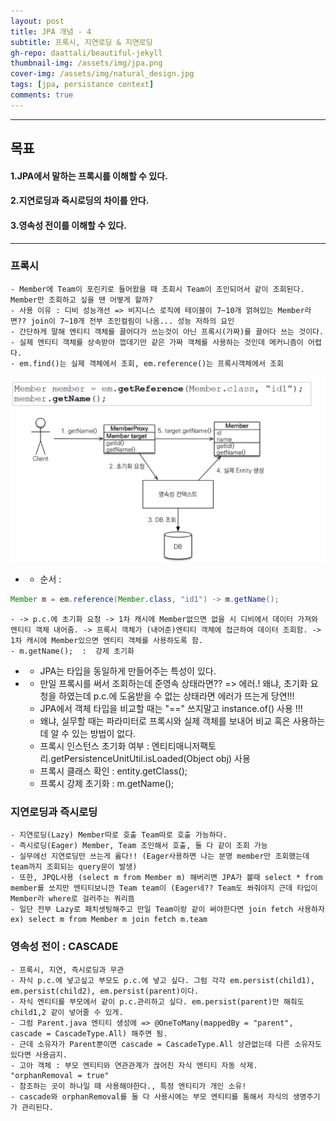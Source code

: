 ```yaml
---
layout: post
title: JPA 개념 - 4
subtitle: 프록시, 지연로딩 & 지연로딩
gh-repo: daattali/beautiful-jekyll
thumbnail-img: /assets/img/jpa.png
cover-img: /assets/img/natural_design.jpg
tags: [jpa, persistance context]
comments: true
---
```


___
## 목표

#### 1.JPA에서 말하는 프록시를 이해할 수 있다.
#### 2.지연로딩과 즉시로딩의 차이를 안다.
#### 3.영속성 전이를 이해할 수 있다.
___

### 프록시

	- Member에 Team이 포린키로 들어왔을 때 조회시 Team이 조인되어서 같이 조회된다. Member만 조회하고 싶을 땐 어떻게 할까?
	- 사용 이유 : 디비 성능개선 => 비지니스 로직에 테이블이 7~10개 얽혀있는 Member라면?? join이 7~10개 전부 조인컬림이 나옴... 성능 저하의 요인
	- 간단하게 말해 엔티티 객체를 끌어다가 쓰는것이 아닌 프록시(가짜)를 끌어다 쓰는 것이다.
	- 실제 엔티티 객체를 상속받아 껍데기만 같은 가짜 객체를 사용하는 것인데 메커니즘이 어렵다.
	- em.find()는 실제 객체에서 조회, em.reference()는 프록시객체에서 조회
![jpa 그림 - 1](/assets/img/21.04.30-jpa연습4[그림1].png)
*	- 순서 : 
```java
Member m = em.reference(Member.class, "id1") -> m.getName();
``` 
	- -> p.c.에 초기화 요청 -> 1차 캐시에 Member없으면 없을 시 디비에서 데이터 가져와 엔티티 객체 내어줌. -> 프록시 객체가 (내어준)엔티티 객체에 접근하여 데이터 조회함. -> 1차 캐시에 Member있으면 엔티티 객체를 사용하도록 함.
	- m.getName();  :  강제 초기화 
*	- JPA는 타입을 동일하게 만들어주는 특성이 있다.
*	- 만일 프록시를 써서 조회하는데 준영속 상태라면?? => 에러.! 왜냐, 초기화 요청을 하였는데 p.c.에 도움받을 수 없는 상태라면 에러가 뜨는게 당연!!!
	- JPA에서 객체 타입을 비교할 때는 "==" 쓰지말고 instance.of() 사용 !!!
	- 왜냐, 실무할 때는 파라미터로 프록시와 실제 객체를 보내어 비교 혹은 사용하는데 알 수 있는 방법이 없다.
	- 프록시 인스턴스 초기화 여부 : 엔티티매니저팩토리.getPersistenceUnitUtil.isLoaded(Object obj) 사용
	- 프록시 클래스 확인 : entity.getClass();
	- 프록시 강제 초기화 : m.getName();


### 지연로딩과 즉시로딩
	
	- 지연로딩(Lazy) Member따로 호출 Team따로 호출 가능하다.
	- 즉시로딩(Eager) Member, Team 조인해서 호출, 둘 다 같이 조회 가능 
	- 실무에선 지연로딩만 쓰는게 옳다!! (Eager사용하면 나는 분명 member만 조회했는데 team까지 조회되는 query문이 발생)
	- 또한, JPQL사용 (select m from Member m) 해버리면 JPA가 볼때 select * from member를 쏘지만 엔티티보니깐 Team team이 (Eager네?? Team도 쏴줘야지 근데 타입이 Member라 where로 걸러주는 쿼리뜸 
	- 일단 전부 Lazy로 패치셋팅해주고 만일 Team이랑 같이 써야한다면 join fetch 사용하자 ex) select m from Member m join fetch m.team


### 영속성 전이 : CASCADE
	
	- 프록시, 지연, 즉시로딩과 무관
	- 자식 p.c.에 넣고싶고 부모도 p.c.에 넣고 싶다. 그럼 각각 em.persist(child1), em.persist(child2), em.persist(parent)이다.
	- 자식 엔티티를 부모에서 같이 p.c.관리하고 싶다. em.persist(parent)만 해줘도 child1,2 같이 넣어줄 수 있게.
	- 그럼 Parent.java 엔티티 생성에 => @OneToMany(mappedBy = "parent", cascade = CascadeType.All) 해주면 됨.
	- 근데 소유자가 Parent뿐이면 cascade = CascadeType.All 상관없는데 다른 소유자도 있다면 사용금지.
	- 고아 객체 : 부모 엔티티와 연관관계가 끊어진 자식 엔티티 자동 삭제.   "orphanRemoval = true"
	- 참조하는 곳이 하나일 때 사용해야한다., 특정 엔티티가 개인 소유!
	- cascade와 orphanRemoval를 둘 다 사용시에는 부모 엔티티를 통해서 자식의 생명주기가 관리된다.